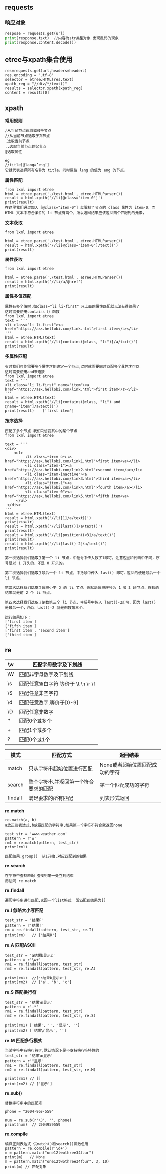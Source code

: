## requests

### 响应对象

```python
respose = requests.get(url)
print(response.text)  //内容为str类型对象 出现乱码的现象
print(response.content.decode())
```

## etree与xpath集合使用

```shell
res=requests.get(url,headers=headers)
res.encoding = 'utf-8'
selector = etree.HTML(res.text)
xpath_reg = "//div/*/text()"
results = selector.xpath(xpath_reg)
content = results[0]
```

## xpath

**常用规则**

```shell
/从当前节点选取直接子节点
//从当前节点选取子孙节点
.选取当前节点
..选取当前节点的父节点
@选取属性

eg
//title[@lang=’eng’]
它就代表选择所有名称为 title，同时属性 lang 的值为 eng 的节点。
```

**属性匹配**

```shell
from lxml import etree
html = etree.parse('./test.html', etree.HTMLParser())
result = html.xpath('//li[@class="item-0"]')
print(result)
在这里我们通过加入 [@class="item-0"] 就限制了节点的 class 属性为 item-0，而 HTML 文本中符合条件的 li 节点有两个，所以返回结果应该返回两个匹配到的元素，
```

**文本获取**

```shell
from lxml import etree

html = etree.parse('./test.html', etree.HTMLParser())
result = html.xpath('//li[@class="item-0"]/text()')
print(result)
```

**属性获取**

```shell
from lxml import etree

html = etree.parse('./test.html', etree.HTMLParser())
result = html.xpath('//li/a/@href')
print(result)
```

**属性多值匹配**

```shell
属性有多个值时,如class="li li-first" 用上面的属性匹配就无法获得结果了
这时需要使用contains（）函数
from lxml import etree
text = '''
<li class="li li-first"><a href="https://ask.hellobi.com/link.html">first item</a></li>
'''
html = etree.HTML(text)
result = html.xpath('//li[contains(@class, "li")]/a/text()')
print(result)

```

**多属性匹配**

```shell
有时我们可能需要多个属性才能确定一个节点,这时就需要同时匹配多个属性才可以
这时需要使用and来连接
from lxml import etree
text = '''
<li class="li li-first" name="item"><a href="https://ask.hellobi.com/link.html">first item</a></li>
'''
html = etree.HTML(text)
result = html.xpath('//li[contains(@class, "li") and @name="item"]/a/text()')
print(result)    ['first item']
```

**按序选择**

```shell
匹配了多个节点 我们只想要其中的某个节点
from lxml import etree

text = '''
<div>
    <ul>
         <li class="item-0"><a href="https://ask.hellobi.com/link1.html">first item</a></li>
         <li class="item-1"><a href="https://ask.hellobi.com/link2.html">second item</a></li>
         <li class="item-inactive"><a href="https://ask.hellobi.com/link3.html">third item</a></li>
         <li class="item-1"><a href="https://ask.hellobi.com/link4.html">fourth item</a></li>
         <li class="item-0"><a href="https://ask.hellobi.com/link5.html">fifth item</a>
     </ul>
 </div>
'''
html = etree.HTML(text)
result = html.xpath('//li[1]/a/text()')
print(result)
result = html.xpath('//li[last()]/a/text()')
print(result)
result = html.xpath('//li[position()<3]/a/text()')
print(result)
result = html.xpath('//li[last()-2]/a/text()')
print(result)

第一次选择我们选取了第一个 li 节点，中括号中传入数字1即可，注意这里和代码中不同，序号是以 1 开头的，不是 0 开头的。

第二次选择我们选取了最后一个 li 节点，中括号中传入 last() 即可，返回的便是最后一个 li 节点。

第三次选择我们选取了位置小于 3 的 li 节点，也就是位置序号为 1 和 2 的节点，得到的结果就是前 2 个 li 节点。

第四次选择我们选取了倒数第三个 li 节点，中括号中传入 last()-2即可，因为 last() 是最后一个，所以 last()-2 就是倒数第三个。

运行结果如下：
['first item']
['fifth item']
['first item', 'second item']
['third item']
```

## re

| \w   | 匹配字母数字及下划线                  |
| ---- | ------------------------------------- |
| \W   | 匹配非字母数字及下划线                |
| \s   | 匹配任意空白字符  等价于 \t \n \r  \f |
| \S   | 匹配任意非空字符                      |
| \d   | 匹配任意数字,等价于[0-9]              |
| \D   | 匹配任意非数字                        |
| *    | 匹配0个或多个                         |
| +    | 匹配1个或多个                         |
| ?    | 匹配0个或1个                          |



| 模式    | 匹配方式                              | 返回结果                       |
| ------- | ------------------------------------- | ------------------------------ |
| match   | 只从字符串起始位置进行匹配            | None或者起始位置匹配成功的字符 |
| search  | 整个字符串,并返回第一个符合要求的匹配 | 第一个匹配成功的字符           |
| findall | 满足要求的所有匹配                    | 列表形式返回                   |

**re.match**

```shell
re.match(a, b) 
a放正则表达式,b放要匹配的字符串,如果第一个字符不符合就返回none

test_str = 'www.weather.com'
pattern = r'w'
rm1 = re.match(pattern, test_str)
print(rm1)

匹配结果.group()  从1开始,对应匹配到的结果
```

**re.search**

```shell
在字符中查找匹配 查找到第一处立刻结束
用法同 re.match
```

**re.findall**

```shell
遍历字符串进行匹配,返回一个list格式  没匹配到结果为[]
```

**re.I 忽略大小写匹配**

```shell
test_str = '结果R'
pattern = r'结果r'
rm = re.findall(pattern, test_str, re.I)
print(rm) 	// ['结果R']
```

**re.A 匹配ASCII**

```shell
test_str = 'a结果b显示c'
pattern = r'\w+'
rm1 = re.findall(pattern, test_str)
rm2 = re.findall(pattern, test_str, re.A)

print(rm1)  //['a结果b显示c']
print(rm2)  // ['a', 'b', 'c']
```

**re.S 匹配换行符**

```shell
test_str = '结果\n显示'
pattern = r'.*'
rm1 = re.findall(pattern, test_str)
rm2 = re.findall(pattern, test_str, re.S)

print(rm1) ['结果', '', '显示', '']
print(rm2) ['结果\n显示', '']
```

**re.M 匹配多行模式**

```shell
当某字符中有换行符时,默认情况下是不支持换行符特性的
test_str = '结果\n显示'
pattern = r'^显示'
rm1 = re.findall(pattern, test_str)
rm2 = re.findall(pattern, test_str, re.M)

print(rm1) // []
print(rm2) // ['显示']
```

**re.sub()**

```shell
替换字符串中的匹配项

phone = "2004-959-559"

num = re.sub(r'\D', '', phone)
print(num)  // 2004959559
```

**re.compile**

```shell
编译正则表达式 供match()和search()函数使用
pattern = re.compile(r'\d+')
m = pattern.match("one12twothree34four")
print(m)   // None
m = pattern.match("one12twothree34four". 3, 10)
print(m) // 匹配对象
```



